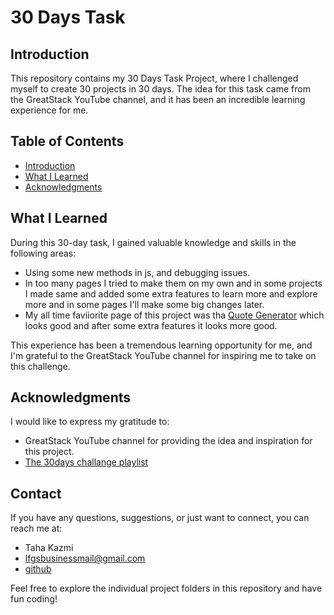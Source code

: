 # 30 Days Task

<!--  ![Project Banner](link_to_project_banner.png) If you have a banner image, replace the link -->

## Introduction

This repository contains my 30 Days Task Project, where I challenged myself to create 30 projects in 30 days. The idea for this task came from the GreatStack YouTube channel, and it has been an incredible learning experience for me.

## Table of Contents

- [Introduction](#introduction)
- [What I Learned](#what-i-learned)
- [Acknowledgments](#acknowledgments)


## What I Learned

During this 30-day task, I gained valuable knowledge and skills in the following areas:

- Using some new methods in js, and debugging issues.
- In too many pages I tried to make them on my own and in some projects I made same and added some extra features to learn more and explore more and in some pages I'll make some big changes later.
- My all time faviiorite page of this project was tha [Quote Generator](https://lfgrapics.github.io/30days/quotes) which looks good and after some extra features it looks more good.

This experience has been a tremendous learning opportunity for me, and I'm grateful to the GreatStack YouTube channel for inspiring me to take on this challenge.

## Acknowledgments

I would like to express my gratitude to:

- GreatStack YouTube channel for providing the idea and inspiration for this project.
- [The 30days challange playlist](https://youtube.com/playlist?list=PLjwm_8O3suyOgDS_Z8AWbbq3zpCmR-WE9)

## Contact

If you have any questions, suggestions, or just want to connect, you can reach me at:

- Taha Kazmi
- lfgsbusinessmail@gmail.com
- [github](https://lfgraphics.github.io/)

Feel free to explore the individual project folders in this repository and have fun coding!

